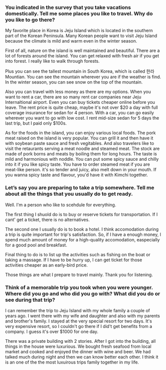 ### You indicated in the survey that you take vacations domestically. Tell me some places you like to travel. Why do you like to go there?

My favorite place in Korea is Jeju Island which is located in the southern part of the Korean Peninsula. Many Korean people want to visit Jeju Island because the climate is mild and warm even in the winter season. 

First of all, nature on the island is well maintained and beautiful. There are a lot of forests around the island. You can get relaxed with fresh air if you get into forest. I really like to walk through forests.

Plus you can see the tallest mountain in South Korea, which is called 한라 Mountian. You can see the mountain wherever you are if the weather is find. In the winter season, you can see snow on the top of the mountain.

Also you can travel with less money as there are my options. When you want to rent a car, there are so many rent car companies near Jeju Internaltional airport. Even you can buy tickets cheaper online before you leave. The rent price is quite cheap, maybe it's not over $20 a day with full coverage insurance for sedan for 4 person. With a car, you can go easily wherever you want to go with low cost. I rent mid-size sedan for 5 days the last trip, but I paid only $100s.

As for the foods in the island, you can enjoy various local foods. The pork meat raised on the island is very popular. You can grill it and then have it with soybean paste sauce and fresh vegitables. And also travelers like to visit the retaurants serving a meat noodle and steamed meat. The stock are made of pork borns and meats by boiling them for long hours. The taste is mild and harmonious with noddle. You can put some spicy sauce and chilly into it if you like spicy taste. You have to order  steamed meat if you are meat-like person. it's so tender and juicy, also melt down in your mouth. If you wanna spicy taste and flavour, you'd have it with Kimchi together.


### Let’s say you are preparing to take a trip somewhere. Tell me about all the things that you usually do to get ready.

Well. I'm a person who like to scehdule for everything.

The first thing I shuold do is to buy or reserve tickets for transportation. If I cant' get a ticket, there is no alternatives. 

The second one I usually do is to book a hotel. I think accomodation during a trip is quite important for trip's satisfaction. So, if I have a enough money, I spend much amount of money for a high-quality accomodation, easpecially for a good pool and breakfast.

Final thing to do is to list up the activities such as fishing on the boat or taking a massage. If I have to be hurry up, I can get ticket for those activities cheaper as an early-bird price.

Those things are what I prepare to travel mainly. Thank you for listening.

### Think of a memorable trip you took when you were younger. Where did you go and who did you go with? What did you do or see during that trip?

I can remember the trip to Jeju Island with my whole family a couple of years ago. I went there with my wife and daughter and also with my parents and brother's family. I stayed at the very special resort for two days. It's very expensive resort, so I couldn't go there if I did't get benefits from a company. I guess it's over $1000 for one day.

There was a private building with 2 stories. After I got into the building, all things in the house were luxurious. We bought fresh seafood from local market and cooked and enjoyed the dinner with wine and beer. We had talked much during night and then we can know better each other. I think it is an one of the the most luxuirous trips family together in my life.




